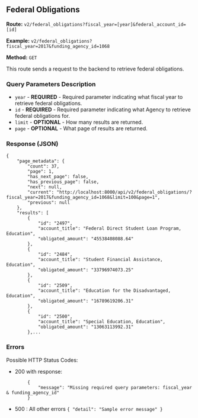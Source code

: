## Federal Obligations
**Route:** `v2/federal_obligations?fiscal_year=[year]&federal_account_id=[id]`

**Example:** `v2/federal_obligations?fiscal_year=2017&funding_agency_id=1068`


**Method:** `GET`

This route sends a request to the backend to retrieve federal obligations.

### Query Parameters Description

* `year` - **REQUIRED** - Required parameter indicating what fiscal year to retrieve federal obligations.
* `id` - **REQUIRED** - Required parameter indicating what Agency to retrieve federal obligations for.
* `limit` - **OPTIONAL** - How many results are returned.
* `page` - **OPTIONAL** - What page of results are returned.

### Response (JSON) 

```
{
    "page_metadata": {
        "count": 37,
        "page": 1,
        "has_next_page": false,
        "has_previous_page": false,
        "next": null,
        "current": "http://localhost:8000/api/v2/federal_obligations/?fiscal_year=2017&funding_agency_id=1068&limit=100&page=1",
        "previous": null
    },
    "results": [
        {
            "id": "2497",
            "account_title": "Federal Direct Student Loan Program, Education",
            "obligated_amount": "45538408088.64"
        },
        {
            "id": "2484",
            "account_title": "Student Financial Assistance, Education",
            "obligated_amount": "33796974073.25"
        },
        {
            "id": "2509",
            "account_title": "Education for the Disadvantaged, Education",
            "obligated_amount": "16789619206.31"
        },
        {
            "id": "2500",
            "account_title": "Special Education, Education",
            "obligated_amount": "13063113992.31"
        },...

```

### Errors
Possible HTTP Status Codes:
* 200 with response: 
```
        {
            "message": "Missing required query parameters: fiscal_year & funding_agency_id"
        }
```

* 500 : All other errors
      ```
      {
        "detail": "Sample error message"
      }
      ```

